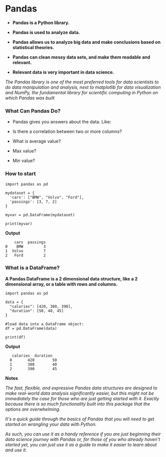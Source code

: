# Pandas

- **Pandas is a Python library.**

- **Pandas is used to analyze data.**

- **Pandas allows us to analyze big data and make conclusions based on statistical theories.**

- **Pandas can clean messy data sets, and make them readable and relevant.**

- **Relevant data is very important in data science.**

_The Pandas library is one of the most preferred tools for data scientists to do data manipulation and analysis, next to matplotlib for data visualization and NumPy, the fundamental library for scientific computing in Python on which Pandas was built_

### What Can Pandas Do?

- Pandas gives you answers about the data. Like:

- Is there a correlation between two or more columns?
- What is average value?
- Max value?
- Min value?

### How to start

```
import pandas as pd

mydataset = {
  'cars': ["BMW", "Volvo", "Ford"],
  'passings': [3, 7, 2]
}

myvar = pd.DataFrame(mydataset)

print(myvar)
```

**Output**

```
    cars  passings
0    BMW         3
1  Volvo         7
2   Ford         2

```

### What is a DataFrame?

**A Pandas DataFrame is a 2 dimensional data structure, like a 2 dimensional array, or a table with rows and columns.**

```
import pandas as pd

data = {
  "calories": [420, 380, 390],
  "duration": [50, 40, 45]
}

#load data into a DataFrame object:
df = pd.DataFrame(data)

print(df)
```

**Output**

```
   calories  duration
  0       420        50
  1       380        40
  2       390        45
```

**Notes**

_The fast, flexible, and expressive Pandas data structures are designed to make real-world data analysis significantly easier, but this might not be immediately the case for those who are just getting started with it. Exactly because there is so much functionality built into this package that the options are overwhelming._

_It's a quick guide through the basics of Pandas that you will need to get started on wrangling your data with Python._

_As such, you can use it as a handy reference if you are just beginning their data science journey with Pandas or, for those of you who already haven't started yet, you can just use it as a guide to make it easier to learn about and use it._
